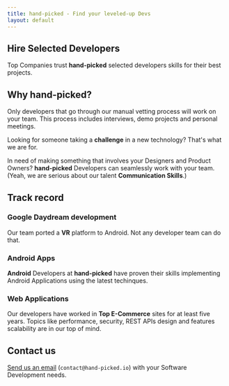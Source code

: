 ```yaml
---
title: hand-picked - Find your leveled-up Devs
layout: default
---
```


## Hire Selected Developers

Top Companies trust **hand-picked** selected developers skills for their best projects.

## Why hand-picked?

Only developers that go through our manual vetting process will work on your team. This process includes interviews, demo projects and personal meetings.

Looking for someone taking a **challenge** in a new technology? That's what we are for.

In need of making something that involves your Designers and Product Owners? **hand-picked** Developers can seamlessly work with your team. (Yeah, we are serious about our talent **Communication Skills**.)

## Track record

### Google Daydream development

Our team ported a **VR** platform to Android. Not any developer team can do that.

### Android Apps

**Android** Developers at **hand-picked** have proven their skills implementing Android Applications using the latest techinques.

### Web Applications

Our developers have worked in **Top E-Commerce** sites for at least five years. Topics like performance, security, REST APIs design and features scalability are in our top of mind.

## Contact us

[Send us an email](mailto:contact@hand-picked.io) (`contact@hand-picked.io`) with your Software Development needs.
